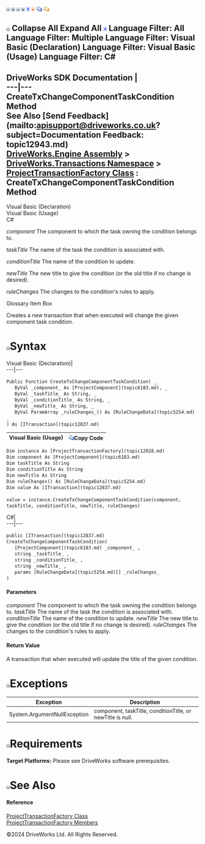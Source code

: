 ![](dotnetimages/collapse.gif) ![](dotnetimages/expand.gif) ![](dotnetimages/collapse.gif) ![](dotnetimages/expand.gif) ![](dotnetimages/drpdown.gif) ![](dotnetimages/drpdown_orange.gif) ![](dotnetimages/copycode.gif) ![](dotnetimages/copycodeHighlight.gif)

![](dotnetimages/collapse.gif) Collapse All Expand All ![](dotnetimages/drpdown.gif) Language Filter: All  Language Filter: Multiple  Language Filter: Visual Basic (Declaration) Language Filter: Visual Basic (Usage) Language Filter: C#  
---  
DriveWorks SDK Documentation  |   
---|---  
CreateTxChangeComponentTaskCondition Method   
See Also [Send Feedback](mailto:apisupport@driveworks.co.uk?subject=Documentation Feedback: topic12943.md)  
[DriveWorks.Engine Assembly](topic2156.md) > [DriveWorks.Transactions Namespace](topic12835.md) > [ProjectTransactionFactory Class](topic12928.md) : CreateTxChangeComponentTaskCondition Method  
---  
  
Visual Basic (Declaration)    
Visual Basic (Usage)    
C# 

_component_
    The component to which the task owning the condition belongs to.

_taskTitle_
    The name of the task the condition is associated with.

_conditionTitle_
    The name of the condition to update.

_newTitle_
    The new title to give the condition (or the old title if no change is desired).

_ruleChanges_
    The changes to the condition's rules to apply.

Glossary Item Box

Creates a new transaction that when executed will change the given component task condition. 

# ![](dotnetimages/collapse.gif)Syntax

Visual Basic (Declaration)|   
---|---  
      
    
    Public Function CreateTxChangeComponentTaskCondition( _
       ByVal _component_ As [ProjectComponent](topic6183.md), _
       ByVal _taskTitle_ As String, _
       ByVal _conditionTitle_ As String, _
       ByVal _newTitle_ As String, _
       ByVal ParamArray _ruleChanges_() As [RuleChangeData](topic5254.md) _
    ) As [ITransaction](topic12837.md)  
  
Visual Basic (Usage)| ![](dotnetimages/copycode.gif)Copy Code  
---|---  
      
    
    Dim instance As [ProjectTransactionFactory](topic12928.md)
    Dim component As [ProjectComponent](topic6183.md)
    Dim taskTitle As String
    Dim conditionTitle As String
    Dim newTitle As String
    Dim ruleChanges() As [RuleChangeData](topic5254.md)
    Dim value As [ITransaction](topic12837.md)
     
    value = instance.CreateTxChangeComponentTaskCondition(component, taskTitle, conditionTitle, newTitle, ruleChanges)  
  
C#|   
---|---  
      
    
    public [ITransaction](topic12837.md) CreateTxChangeComponentTaskCondition( 
       [ProjectComponent](topic6183.md) _component_ ,
       string _taskTitle_ ,
       string _conditionTitle_ ,
       string _newTitle_ ,
       params [RuleChangeData](topic5254.md)[] _ruleChanges_
    )  
  
#### Parameters

 _component_
    The component to which the task owning the condition belongs to.
_taskTitle_
    The name of the task the condition is associated with.
_conditionTitle_
    The name of the condition to update.
_newTitle_
    The new title to give the condition (or the old title if no change is desired).
_ruleChanges_
    The changes to the condition's rules to apply.

#### Return Value

A transaction that when executed will update the title of the given condition.

# ![](dotnetimages/collapse.gif)Exceptions

Exception| Description  
---|---  
System.ArgumentNullException| component, taskTitle, conditionTitle, or newTitle is null.  
  
# ![](dotnetimages/collapse.gif)Requirements

**Target Platforms:** Please see DriveWorks software prerequisites.

# ![](dotnetimages/collapse.gif)See Also

#### Reference

[ProjectTransactionFactory Class](topic12928.md)   
[ProjectTransactionFactory Members](topic12929.md)

©2024 DriveWorks Ltd. All Rights Reserved.

